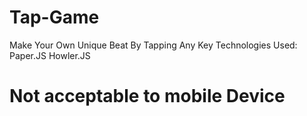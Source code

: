 # Tap-Game
Make Your Own Unique Beat By Tapping Any Key 
Technologies Used: Paper.JS Howler.JS

# Not acceptable to mobile Device
